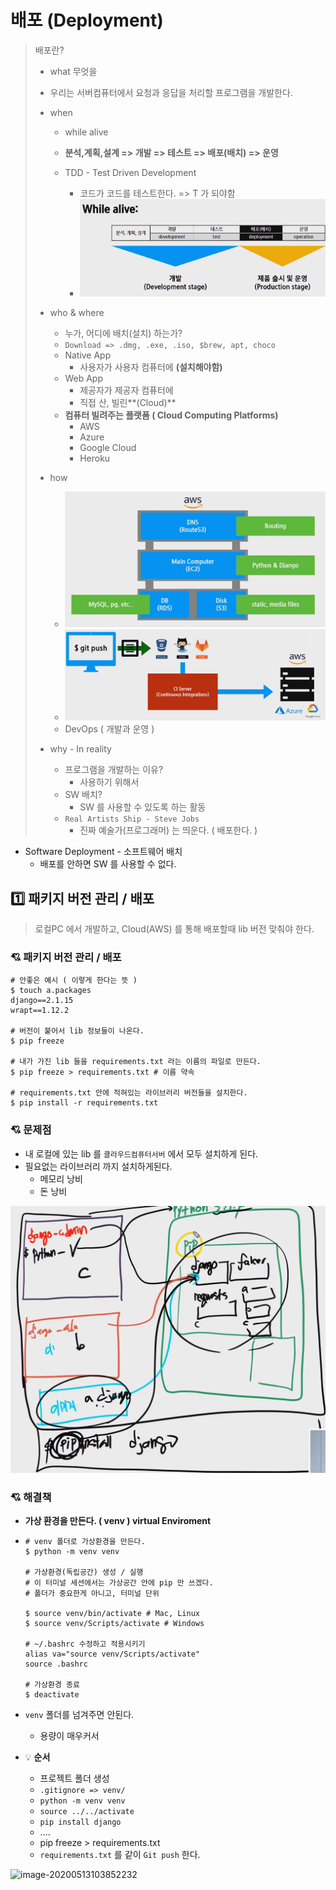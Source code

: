 # 배포 (Deployment)

> 배포란?
>
> - what 무엇을 
>   
> - 우리는 서버컴퓨터에서 요청과 응답을 처리할 프로그램을 개발한다.
>   
> - when
>
>   - while alive
>
>   - **분석,계획,설계 => 개발 => 테스트 => 배포(배치) => 운영**
>
>   - TDD - Test Driven Development
>
>     - 코드가 코드를 테스트한다. => T 가 되야함
>     - ![image-20200513094545571](images/image-20200513094545571.png)
>
>     
>
> - who & where
>   - 누가, 어디에 배치(설치) 하는가?
>   - `Download => .dmg, .exe, .iso, $brew, apt, choco`
>   - Native App
>     - 사용자가 사용자 컴퓨터에 **(설치해야함)**
>   - Web App
>     - 제공자가 제공자 컴퓨터에
>     - 직접 산, 빌린**(Cloud)**
>   - **컴퓨터 빌려주는 플랫폼 ( Cloud Computing Platforms)**
>     - AWS
>     - Azure
>     - Google Cloud
>     - Heroku
>
> - how
>
>   - ![image-20200513095823914](images/image-20200513095823914.png)
>   - ![image-20200513100259250](images/image-20200513100259250.png)
>   - DevOps ( 개발과 운영 )
>
>   
>
> - why - In reality
>   - 프로그램을 개발하는 이유?
>     - 사용하기 위해서
>   - SW 배치?
>     - SW 를 사용할 수 있도록 하는 활동
>   - `Real Artists Ship - Steve Jobs`
>     - 진짜 예술가(프로그래머) 는 띄운다. ( 배포한다. )

- Software Deployment - 소프트웨어 배치
  - 배포를 안하면 SW 를 사용할 수 없다.





## :one: 패키지 버전 관리 / 배포

> 로컬PC 에서 개발하고, Cloud(AWS) 를 통해 배포할때 lib 버전 맞춰야 한다.



### :cupid: ​패키지 버전 관리 / 배포

```shell
# 안좋은 예시 ( 이렇게 한다는 뜻 )
$ touch a.packages
django==2.1.15
wrapt==1.12.2

# 버전이 붙어서 lib 정보들이 나온다.
$ pip freeze

# 내가 가진 lib 들을 requirements.txt 라는 이름의 파일로 만든다.
$ pip freeze > requirements.txt # 이름 약속

# requirements.txt 안에 적혀있는 라이브러리 버전들을 설치한다.
$ pip install -r requirements.txt
```



### :cupid: 문제점

- 내 로컬에 있는 lib 를 `클라우드컴퓨터서버` 에서 모두 설치하게 된다.
- 필요없는 라이브러리 까지 설치하게된다.
  - 메모리 낭비
  - 돈 낭비

![image-20200513103301498](images/image-20200513103301498.png)



### :cupid: 해결책

- **가상 환경을 만든다. ( venv ) virtual Enviroment**

- ```shell
  # venv 폴더로 가상환경을 만든다.
  $ python -m venv venv
  
  # 가상환경(독립공간) 생성 / 실행
  # 이 터미널 세션에서는 가상공간 안에 pip 만 쓰겠다.
  # 폴더가 중요한게 아니고, 터미널 단위
  
  $ source venv/bin/activate # Mac, Linux
  $ source venv/Scripts/activate # Windows
  
  # ~/.bashrc 수정하고 적용시키기
  alias va="source venv/Scripts/activate"
  source .bashrc

  # 가상환경 종료
  $ deactivate
  ```
  
- `venv` 폴더를 넘겨주면 안된다.

  - 용량이 매우커서

- :bulb: **순서**

  - 프로젝트 폴더 생성
  - `.gitignore => venv/`
  - `python -m venv venv`
  - `source ../../activate`
  - `pip install django`
  - ....
  - pip freeze > requirements.txt
  -  `requirements.txt` 를 같이 `Git push` 한다.

![image-20200513103852232](images/image-20200513103852232.png)